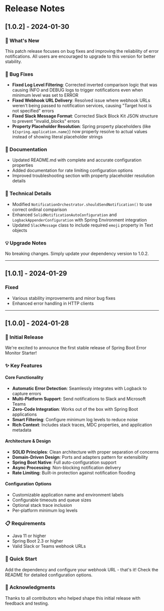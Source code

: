 # Release Notes

## [1.0.2] - 2024-01-30

### 🎉 What's New
This patch release focuses on bug fixes and improving the reliability of error notifications. All users are encouraged to upgrade to this version for better stability.

### 🐛 Bug Fixes
- **Fixed Log Level Filtering**: Corrected inverted comparison logic that was causing INFO and DEBUG logs to trigger notifications even when minimum level was set to ERROR
- **Fixed Webhook URL Delivery**: Resolved issue where webhook URLs weren't being passed to notification services, causing "Target host is not specified" errors
- **Fixed Slack Message Format**: Corrected Slack Block Kit JSON structure to prevent "invalid_blocks" errors
- **Property Placeholder Resolution**: Spring property placeholders (like `${spring.application.name}`) now properly resolve to actual values instead of showing literal placeholder strings

### 📝 Documentation
- Updated README.md with complete and accurate configuration properties
- Added documentation for rate limiting configuration options
- Improved troubleshooting section with property placeholder resolution details

### 🔧 Technical Details
- Modified `NotificationOrchestrator.shouldSendNotification()` to use correct ordinal comparison
- Enhanced `SolidNotificationAutoConfiguration` and `LogbackAppenderConfiguration` with Spring Environment integration
- Updated `SlackMessage` class to include required `emoji` property in Text objects

### 💡 Upgrade Notes
No breaking changes. Simply update your dependency version to 1.0.2.

---

## [1.0.1] - 2024-01-29

### Fixed
- Various stability improvements and minor bug fixes
- Enhanced error handling in HTTP clients

---

## [1.0.0] - 2024-01-28

### 🚀 Initial Release

We're excited to announce the first stable release of Spring Boot Error Monitor Starter!

### ✨ Key Features

#### Core Functionality
- **Automatic Error Detection**: Seamlessly integrates with Logback to capture errors
- **Multi-Platform Support**: Send notifications to Slack and Microsoft Teams
- **Zero-Code Integration**: Works out of the box with Spring Boot applications
- **Smart Filtering**: Configure minimum log levels to reduce noise
- **Rich Context**: Includes stack traces, MDC properties, and application metadata

#### Architecture & Design
- **SOLID Principles**: Clean architecture with proper separation of concerns
- **Domain-Driven Design**: Ports and adapters pattern for extensibility
- **Spring Boot Native**: Full auto-configuration support
- **Async Processing**: Non-blocking notification delivery
- **Rate Limiting**: Built-in protection against notification flooding

#### Configuration Options
- Customizable application name and environment labels
- Configurable timeouts and queue sizes
- Optional stack trace inclusion
- Per-platform minimum log levels

### 📋 Requirements
- Java 11 or higher
- Spring Boot 2.3 or higher
- Valid Slack or Teams webhook URLs

### 🚀 Quick Start
Add the dependency and configure your webhook URL - that's it! Check the README for detailed configuration options.

### 🙏 Acknowledgments
Thanks to all contributors who helped shape this initial release with feedback and testing.